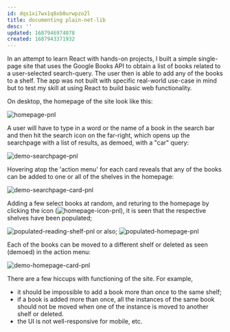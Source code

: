 ```yaml
---
id: dqs1xi7wx1q8xb0urwpzo2l
title: documenting plain-net-lib
desc: ''
updated: 1687946974078
created: 1687943371932
---
```


In an attempt to learn React with hands-on projects, I built a simple single-page site that uses the Google Books API to obtain a list of books related to a user-selected search-query. The user then is able to add any of the books to a shelf. The app was not built with specific real-world use-case in mind but to test my skill at using React to build basic web functionality.

On desktop, the homepage of the site look like this:

![homepage-pnl](/assets/images/homepage-pnl.png)

A user will have to type in a word or the name of a book in the search bar and then hit the search icon on the far-right, which opens up the searchpage with a list of results, as demoed, with a "car" query:

![demo-searchpage-pnl](/assets/images/demo-searchpage-pnl.png)

Hovering atop the 'action menu' for each card reveals that any of the books can be added to one or all of the shelves in the homepage:

![demo-searchpage-card-pnl](/assets/images/demo-searchpage-card-pnl.png)

Adding a few select books at random, and returing to the homepage by clicking the icon (![homepage-icon-pnl](/assets/images/homepage-icon-pnl.png)), it is seen that the respective shelves have been populated;

![populated-reading-shelf-pnl](/assets/images/populated-reading-shelf-pnl.png)
or also;
![populated-homepage-pnl](/assets/images/populated-homepage-pnl.png)

Each of the books can be moved to a different shelf or deleted as seen (demoed) in the action menu:

![demo-homepage-card-pnl](/assets/images/demo-homepage-card-pnl.png)

There are a few hiccups with functioning of the site. For example,
- it should be impossible to add a book more than once to the same shelf;
- if a book is added more than once, all the instances of the same book should not be moved when one of the instance is moved to another shelf or deleted.
- the UI is not well-responsive for mobile, etc.
